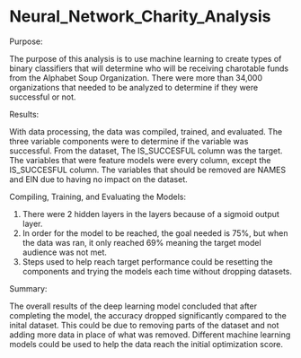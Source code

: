 # Neural_Network_Charity_Analysis

Purpose:

The purpose of this analysis is to use machine learning to create types of binary classifiers that will determine who will be receiving charotable funds from the Alphabet Soup Organization. There were more than 34,000 organizations that needed to be analyzed to determine if they were successful or not. 

Results:

With data processing, the data was compiled, trained, and evaluated. The three variable components were to determine if the variable was successful. From the dataset, 
The IS_SUCCESFUL column was the target.
The variables that were feature models were every column, except the IS_SUCCESFUL column.
The variables that should be removed are NAMES and EIN due to having no impact on the dataset. 

Compiling, Training, and Evaluating the Models:
1. There were 2 hidden layers in the layers because of a sigmoid output layer. 
2. In order for the model to be reached, the goal needed is 75%, but when the data was ran, it only reached 69% meaning the target model audience was not met. 
3. Steps used to help reach target performance could be resetting the components and trying the models each time without dropping datasets. 


Summary:

The overall results of the deep learning model concluded that after completing the model, the accuracy dropped significantly compared to the inital dataset. This could be due to removing parts of the dataset and not adding more data in place of what was removed. Different machine learning models could be used to help the data reach the initial optimization score. 
